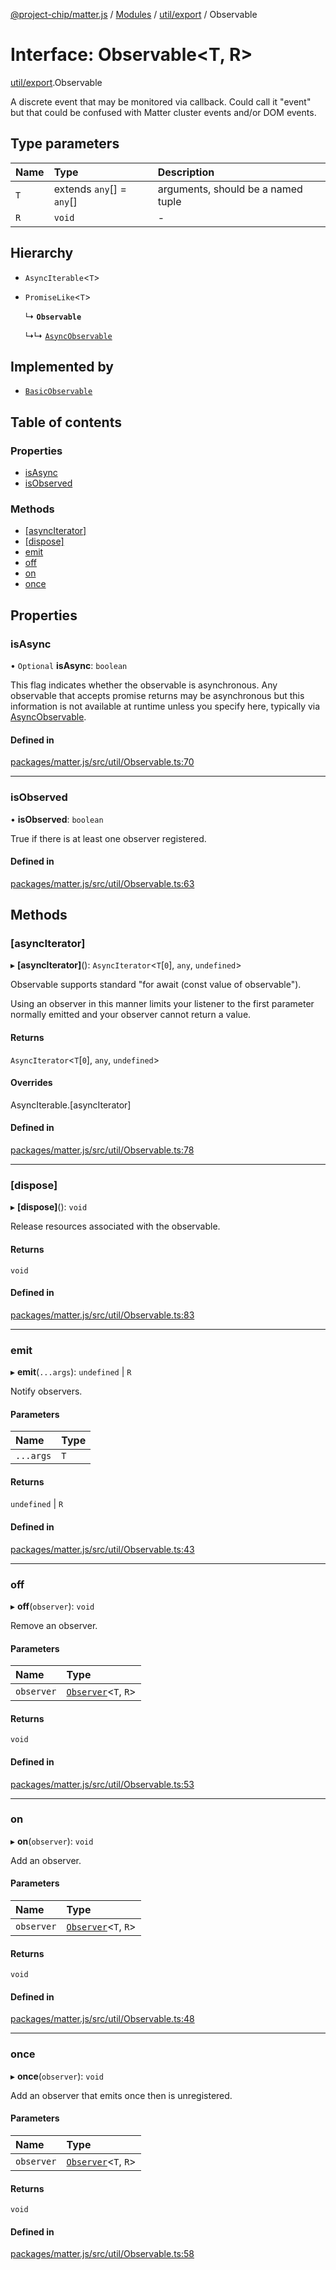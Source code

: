 [@project-chip/matter.js](../README.md) / [Modules](../modules.md) / [util/export](../modules/util_export.md) / Observable

# Interface: Observable\<T, R\>

[util/export](../modules/util_export.md).Observable

A discrete event that may be monitored via callback.  Could call it "event" but that could be confused with Matter
cluster events and/or DOM events.

## Type parameters

| Name | Type | Description |
| :------ | :------ | :------ |
| `T` | extends `any`[] = `any`[] | arguments, should be a named tuple |
| `R` | `void` | - |

## Hierarchy

- `AsyncIterable`\<`T`\>

- `PromiseLike`\<`T`\>

  ↳ **`Observable`**

  ↳↳ [`AsyncObservable`](util_export.AsyncObservable.md)

## Implemented by

- [`BasicObservable`](../classes/util_export.BasicObservable.md)

## Table of contents

### Properties

- [isAsync](util_export.Observable.md#isasync)
- [isObserved](util_export.Observable.md#isobserved)

### Methods

- [[asyncIterator]](util_export.Observable.md#[asynciterator])
- [[dispose]](util_export.Observable.md#[dispose])
- [emit](util_export.Observable.md#emit)
- [off](util_export.Observable.md#off)
- [on](util_export.Observable.md#on)
- [once](util_export.Observable.md#once)

## Properties

### isAsync

• `Optional` **isAsync**: `boolean`

This flag indicates whether the observable is asynchronous.  Any observable that accepts promise returns may
be asynchronous but this information is not available at runtime unless you specify here, typically via
[AsyncObservable](../modules/util_export.md#asyncobservable).

#### Defined in

[packages/matter.js/src/util/Observable.ts:70](https://github.com/project-chip/matter.js/blob/5f71eedebdb9fa54338bde320c311bb359b7455d/packages/matter.js/src/util/Observable.ts#L70)

___

### isObserved

• **isObserved**: `boolean`

True if there is at least one observer registered.

#### Defined in

[packages/matter.js/src/util/Observable.ts:63](https://github.com/project-chip/matter.js/blob/5f71eedebdb9fa54338bde320c311bb359b7455d/packages/matter.js/src/util/Observable.ts#L63)

## Methods

### [asyncIterator]

▸ **[asyncIterator]**(): `AsyncIterator`\<`T`[``0``], `any`, `undefined`\>

Observable supports standard "for await (const value of observable").

Using an observer in this manner limits your listener to the first parameter normally emitted and your observer
cannot return a value.

#### Returns

`AsyncIterator`\<`T`[``0``], `any`, `undefined`\>

#### Overrides

AsyncIterable.[asyncIterator]

#### Defined in

[packages/matter.js/src/util/Observable.ts:78](https://github.com/project-chip/matter.js/blob/5f71eedebdb9fa54338bde320c311bb359b7455d/packages/matter.js/src/util/Observable.ts#L78)

___

### [dispose]

▸ **[dispose]**(): `void`

Release resources associated with the observable.

#### Returns

`void`

#### Defined in

[packages/matter.js/src/util/Observable.ts:83](https://github.com/project-chip/matter.js/blob/5f71eedebdb9fa54338bde320c311bb359b7455d/packages/matter.js/src/util/Observable.ts#L83)

___

### emit

▸ **emit**(`...args`): `undefined` \| `R`

Notify observers.

#### Parameters

| Name | Type |
| :------ | :------ |
| `...args` | `T` |

#### Returns

`undefined` \| `R`

#### Defined in

[packages/matter.js/src/util/Observable.ts:43](https://github.com/project-chip/matter.js/blob/5f71eedebdb9fa54338bde320c311bb359b7455d/packages/matter.js/src/util/Observable.ts#L43)

___

### off

▸ **off**(`observer`): `void`

Remove an observer.

#### Parameters

| Name | Type |
| :------ | :------ |
| `observer` | [`Observer`](util_export.Observer.md)\<`T`, `R`\> |

#### Returns

`void`

#### Defined in

[packages/matter.js/src/util/Observable.ts:53](https://github.com/project-chip/matter.js/blob/5f71eedebdb9fa54338bde320c311bb359b7455d/packages/matter.js/src/util/Observable.ts#L53)

___

### on

▸ **on**(`observer`): `void`

Add an observer.

#### Parameters

| Name | Type |
| :------ | :------ |
| `observer` | [`Observer`](util_export.Observer.md)\<`T`, `R`\> |

#### Returns

`void`

#### Defined in

[packages/matter.js/src/util/Observable.ts:48](https://github.com/project-chip/matter.js/blob/5f71eedebdb9fa54338bde320c311bb359b7455d/packages/matter.js/src/util/Observable.ts#L48)

___

### once

▸ **once**(`observer`): `void`

Add an observer that emits once then is unregistered.

#### Parameters

| Name | Type |
| :------ | :------ |
| `observer` | [`Observer`](util_export.Observer.md)\<`T`, `R`\> |

#### Returns

`void`

#### Defined in

[packages/matter.js/src/util/Observable.ts:58](https://github.com/project-chip/matter.js/blob/5f71eedebdb9fa54338bde320c311bb359b7455d/packages/matter.js/src/util/Observable.ts#L58)
